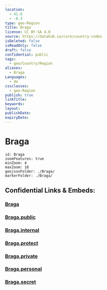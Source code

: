 ```yaml
---
location:
  - 41.6
  - -8.3
type: geo-Region
title: Braga
license: CC BY-SA 4.0
source: https://datahub.io/core/country-codes
isDeleted: false
isReadOnly: false
draft: false
confidential: public
tags:
  - geo/Country/Region
aliases:
  - Braga
Languages:
  - de
cssclasses:
  - geo-Region
publish: true
linkTitle:
keywords:
layout:
publishDate:
expiryDate:
---
```


# Braga

```leaflet
id: Braga
zoomFeatures: true 
minZoom: 4 
maxZoom: 18
geojsonFolder: ./Braga/
markerFolder: ./Braga/
```


## Confidential Links & Embeds: 

### [Braga](/_Standards/Earth/Continent/Europe/Europe~South/Portugal/Districts~Portugal/Braga.md) 

### [Braga.public](/_public/Earth/Continent/Europe/Europe~South/Portugal/Districts~Portugal/Braga.public.md) 

### [Braga.internal](/_internal/Earth/Continent/Europe/Europe~South/Portugal/Districts~Portugal/Braga.internal.md) 

### [Braga.protect](/_protect/Earth/Continent/Europe/Europe~South/Portugal/Districts~Portugal/Braga.protect.md) 

### [Braga.private](/_private/Earth/Continent/Europe/Europe~South/Portugal/Districts~Portugal/Braga.private.md) 

### [Braga.personal](/_personal/Earth/Continent/Europe/Europe~South/Portugal/Districts~Portugal/Braga.personal.md) 

### [Braga.secret](/_secret/Earth/Continent/Europe/Europe~South/Portugal/Districts~Portugal/Braga.secret.md)


